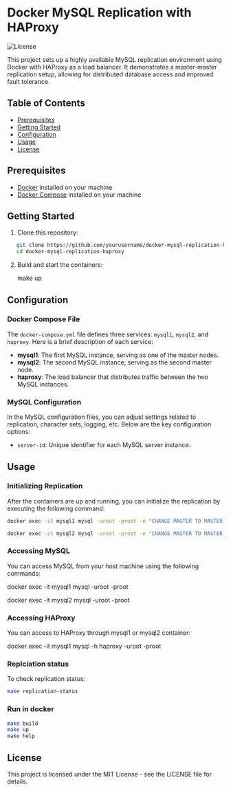 # Docker MySQL Replication with HAProxy

![License](https://img.shields.io/badge/license-MIT-blue.svg)


This project sets up a highly available MySQL replication environment using Docker with HAProxy as a load balancer. It demonstrates a master-master replication setup, allowing for distributed database access and improved fault tolerance.

## Table of Contents

- [Prerequisites](#prerequisites)
- [Getting Started](#getting-started)
- [Configuration](#configuration)
- [Usage](#usage)
- [License](#license)

## Prerequisites

- [Docker](https://www.docker.com/) installed on your machine
- [Docker Compose](https://docs.docker.com/compose/) installed on your machine

## Getting Started

1. Clone this repository:

```bash
   git clone https://github.com/yourusername/docker-mysql-replication-haproxy.git
   cd docker-mysql-replication-haproxy

```
2. Build and start the containers:

   make up

## Configuration

### Docker Compose File

The `docker-compose.yml` file defines three services: `mysql1`, `mysql2`, and `haproxy`. Here is a brief description of each service:

- **mysql1**: The first MySQL instance, serving as one of the master nodes.
- **mysql2**: The second MySQL instance, serving as the second master node.
- **haproxy**: The load balancer that distributes traffic between the two MySQL instances.

### MySQL Configuration

In the MySQL configuration files, you can adjust settings related to replication, character sets, logging, etc. Below are the key configuration options:

- `server-id`: Unique identifier for each MySQL server instance.

## Usage

### Initializing Replication

After the containers are up and running, you can initialize the replication by executing the following command:

```bash
docker exec -it mysql1 mysql -uroot -proot -e "CHANGE MASTER TO MASTER_HOST='mysql2', MASTER_USER='repl', MASTER_PASSWORD='repl_password', MASTER_AUTO_POSITION=1; START SLAVE;"

docker exec -it mysql2 mysql -uroot -proot -e "CHANGE MASTER TO MASTER_HOST='mysql1', MASTER_USER='repl', MASTER_PASSWORD='repl_password', MASTER_AUTO_POSITION=1; START SLAVE;"
```

### Accessing MySQL

You can access MySQL from your host machine using the following commands:

docker exec -it mysql1 mysql -uroot -proot

docker exec -it mysql2 mysql -uroot -proot

### Accessing HAProxy

You can access to HAProxy through mysql1 or mysql2 container:

docker exec -it mysql1 mysql -h haproxy -uroot -proot


### Replciation status

To check replication status:

```bash
make replication-status
```

### Run in docker
```bash
make build
make up
make help
```

## License
This project is licensed under the MIT License - see the LICENSE file for details.
